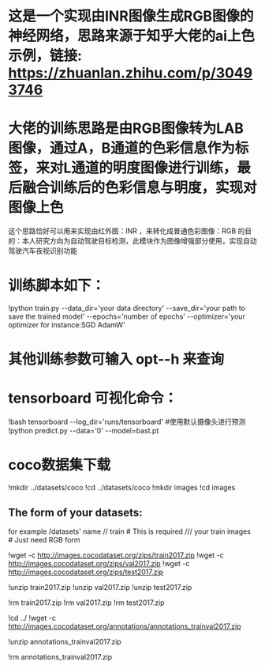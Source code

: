 # 这是一个实现由INR图像生成RGB图像的神经网络，思路来源于知乎大佬的ai上色示例，链接: https://zhuanlan.zhihu.com/p/30493746
# 大佬的训练思路是由RGB图像转为LAB图像，通过A，B通道的色彩信息作为标签，来对L通道的明度图像进行训练，最后融合训练后的色彩信息与明度，实现对图像上色
这个思路恰好可以用来实现由红外图：INR ，来转化成普通色彩图像：RGB 的目的：本人研究方向为自动驾驶目标检测，此模块作为图像增强部分使用，实现自动驾驶汽车夜视识别功能
# 训练脚本如下：
!python train.py --data_dir='your data directory' --save_dir='your path to save the trained model' --epochs='number of epochs' --optimizer='your optimizer for instance:SGD AdamW'
# 其他训练参数可输入 opt--h 来查询
# tensorboard 可视化命令：
!bash tensorboard --log_dir='runs/tensorboard'
#使用默认摄像头进行预测
!python predict.py --data='0' --model=bast.pt
# coco数据集下载
!mkdir ../datasets/coco
!cd ../datasets/coco
!mkdir images
!cd images

## The form of your datasets:
for example
/datasets' name 
   // train   # This is required
    /// your train images  # Just need RGB form

!wget -c http://images.cocodataset.org/zips/train2017.zip
!wget -c http://images.cocodataset.org/zips/val2017.zip
!wget -c http://images.cocodataset.org/zips/test2017.zip

!unzip train2017.zip
!unzip val2017.zip
!unzip test2017.zip

!rm train2017.zip
!rm val2017.zip
!rm test2017.zip

!cd ../
!wget -c http://images.cocodataset.org/annotations/annotations_trainval2017.zip

!unzip annotations_trainval2017.zip

!rm annotations_trainval2017.zip

